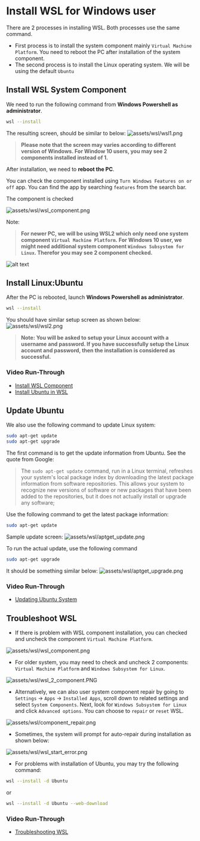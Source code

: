 # Install WSL for Windows user

There are 2 processes in installing WSL. Both processes use the same command.
- First process is to install the system component mainly `Virtual Machine Platform`. You need to reboot the PC after installation of the system component.
- The second process is to install the Linux operating system. We will be using the default `Ubuntu`



## Install WSL System Component
We need to run the following command from **Windows Powershell as administrator**. 

```bash
wsl --install
```

The resulting screen, should be similar to below:
![assets/wsl/wsl1.png](../assets/wsl/wsl1.png)

> **Please note that the screen may varies according to different version of Windows. For Window 10 users, you may see 2 components installed instead of 1.**

After installation, we need to **reboot the PC**.

You can check the component installed using `Turn Windows Features on or off` app. You can find the app by searching `features` from the search bar.

The component is checked

![assets/wsl/wsl_component.png](../assets/wsl/wsl_component.png)

Note:
> **For newer PC, we will be using WSL2 which only need one system component `Virtual Machine Platform`.**
>**For Windows 10 user, we might need additional system component `Windows Subsystem for Linux`. Therefor you may see 2 component checked.** 

![alt text](../assets/wsl/wsl_2_component.PNG)

## Install Linux:Ubuntu
After the PC is rebooted, launch **Windows Powershell as administrator**. 

```bash
wsl --install
```

You should have similar setup screen as shown below:
![assets/wsl/wsl2.png](../assets/wsl/wsl2.png)

> **Note: You will be asked to setup your Linux account with a username and password. If you have successfully setup the Linux account and password, then the installation is considered as successful.**

### Video Run-Through
- [Install WSL Component](https://drive.google.com/file/d/14isUKTqfVummt2pK7h1LCro6zAN0kmIR/view?usp=drive_link)
- [Install Ubuntu in WSL](https://drive.google.com/file/d/1o6zJweg-J3WE-XBX6RNqrc_DXxqqweHs/view?usp=drive_link)


## Update Ubuntu

We also use the following command to update Linux system:
```bash
sudo apt-get update
sudo apt-get upgrade
```
The first command is to get the update information from Ubuntu. See the quote from Google:

> The `sudo apt-get update` command, run in a Linux terminal, refreshes your system's local package index by downloading the latest package information from software repositories. This allows your system to recognize new versions of software or new packages that have been added to the repositories, but it does not actually install or upgrade any software;

Use the following command to get the latest package information:
```bash
sudo apt-get update
```

Sample update screen:
![assets/wsl/aptget_update.png](../assets/wsl/aptget_update.png)


To run the actual update, use the following command

```bash
sudo apt-get upgrade
```

It should be something similar below:
![assets/wsl/aptget_upgrade.png](../assets/wsl/aptget_upgrade.png)

### Video Run-Through
- [Updating Ubuntu System](https://drive.google.com/file/d/13R_7UgjlW0WU1w82mELTo7cBGMgJqHOM/view?usp=drive_link)

## Troubleshoot WSL 

- If there is problem with WSL component installation, you can checked and uncheck the component `Virtual Machine Platform`. 

![assets/wsl/wsl_component.png](../assets/wsl/wsl_component.png)

- For older system, you may need to check and uncheck 2 components: `Virtual Machine Platform` and `Windows Subsystem for Linux`.

![assets/wsl/wsl_2_component.PNG](../assets/wsl/wsl_2_component.PNG)

- Alternatively, we can also user system component repair by going to `Settings` -> `Apps` -> `Installed Apps`, scroll down to related settings and select  `System Components`. Next, look for `Windows Subsystem for Linux` and click `Advanced options`. You can choose to `repair` or `reset` WSL.

![assets/wsl/component_repair.png](../assets/wsl/component_repair.png)

- Sometimes, the system will prompt for auto-repair during installation as shown below:

![assets/wsl/wsl_start_error.png](../assets/wsl/wsl_start_error.png)

- For problems with installation of Ubuntu, you may try the following command:
```bash
wsl --install -d Ubuntu
```

or

```bash
wsl --install -d Ubuntu --web-download
```

### Video Run-Through
- [Troubleshooting WSL](https://drive.google.com/file/d/1TtA_LWObjLV63qWKY86qSlfs-KfVgSZZ/view?usp=drive_link)





